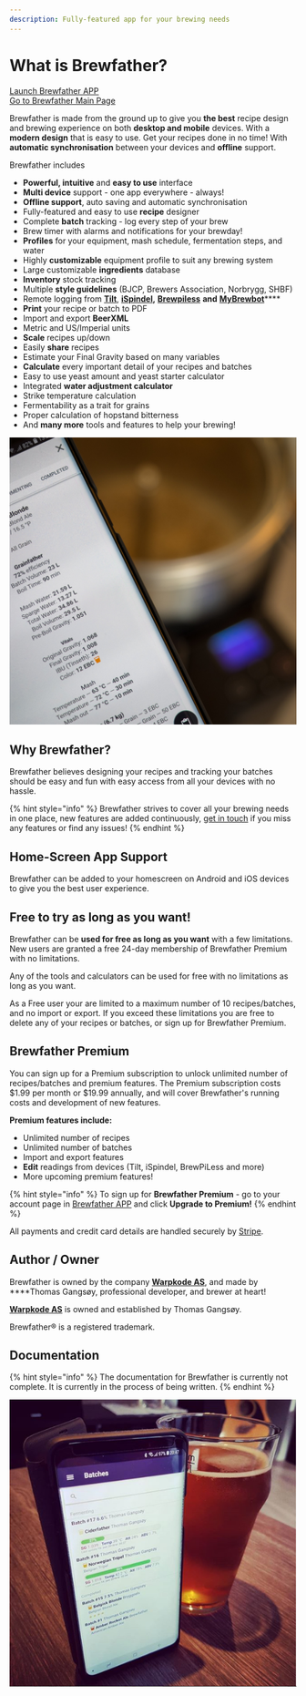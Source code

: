 ```yaml
---
description: Fully-featured app for your brewing needs
---
```


# What is Brewfather?

[Launch Brewfather APP](http://web.brewfather.app)  
[Go to Brewfather Main Page](http://brewfather.app)

Brewfather is made from the ground up to give you **the best** recipe design and brewing experience on both **desktop and mobile** devices. With a **modern design** that is easy to use. Get your recipes done in no time! With **automatic synchronisation** between your devices and **offline** support.

Brewfather includes

* **Powerful, intuitive** and **easy to use** interface
* **Multi device** support - one app everywhere - always!
* **Offline support**, auto saving and automatic synchronisation
* Fully-featured and easy to use **recipe** designer
* Complete **batch** tracking - log every step of your brew
* Brew timer with alarms and notifications for your brewday!
* **Profiles** for your equipment, mash schedule, fermentation steps, and water
* Highly **customizable** equipment profile to suit any brewing system
* Large customizable **ingredients** database
* **Inventory** stock tracking
* Multiple **style guidelines** \(BJCP, Brewers Association, Norbrygg, SHBF\)
* Remote logging from [**Tilt**](integrations/tilt-hydrometer.md), [**iSpindel**](integrations/ispindel/)**,** [**Brewpiless**](integrations/brewpiless.md) **and** [**MyBrewbot**](integrations/mybrewbot.md#what-is-mybrewbot)\*\*\*\*
* **Print** your recipe or batch to PDF
* Import and export **BeerXML**
* Metric and US/Imperial units
* **Scale** recipes up/down
* Easily **share** recipes
* Estimate your Final Gravity based on many variables
* **Calculate** every important detail of your recipes and batches
* Easy to use yeast amount and yeast starter calculator
* Integrated **water adjustment calculator**
* Strike temperature calculation
* Fermentability as a trait for grains
* Proper calculation of hopstand bitterness
* And **many more** tools and features to help your brewing!

![Multi-device support, use it on your desktop and mobile devices](.gitbook/assets/p4150129.jpg)

## Why Brewfather? <a id="why-brewfather-"></a>

Brewfather believes designing your recipes and tracking your batches should be easy and fun with easy access from all your devices with no hassle.

{% hint style="info" %}
Brewfather strives to cover all your brewing needs in one place, new features are added continuously, [get in touch](https://bitbucket.org/brewfather/brewfather) if you miss any features or find any issues!
{% endhint %}

## Home-Screen App Support <a id="home-screen-app-support"></a>

Brewfather can be added to your homescreen on Android and iOS devices to give you the best user experience.

## Free to try as long as you want! <a id="pricing"></a>

Brewfather can be **used for free as long as you want** with a few limitations. New users are granted a free 24-day membership of Brewfather Premium with no limitations.

Any of the tools and calculators can be used for free with no limitations as long as you want.

As a Free user your are limited to a maximum number of 10 recipes/batches, and no import or export. If you exceed these limitations you are free to delete any of your recipes or batches, or sign up for Brewfather Premium.

## Brewfather Premium <a id="brewfather-premium"></a>

You can sign up for a Premium subscription to unlock unlimited number of recipes/batches and premium features. The Premium subscription costs $1.99 per month or $19.99 annually, and will cover Brewfather's running costs and development of new features.

**Premium features include:**

* Unlimited number of recipes
* Unlimited number of batches
* Import and export features
* **Edit** readings from devices \(Tilt, iSpindel, BrewPiLess and more\)
* More upcoming premium features!

{% hint style="info" %}
To sign up for **Brewfather Premium** - go to your account page in [Brewfather APP](https://web.brewfather.app/) and click **Upgrade to Premium!**
{% endhint %}

All payments and credit card details are handled securely by [Stripe](https://www.stripe.com/).

## Author / Owner <a id="author"></a>

Brewfather is owned by the company [**Warpkode AS**](https://warpkode.com), and made by ****Thomas Gangsøy, professional developer, and brewer at heart!

[**Warpkode AS**](https://warpkode.com) is owned and established by Thomas Gangsøy.

Brewfather® is a registered trademark.

## Documentation

{% hint style="info" %}
The documentation for Brewfather is currently not complete. It is currently in the process of being written.
{% endhint %}

![Monitor your brews with Brewfather&apos;s integrations](.gitbook/assets/image%20%2848%29.png)


